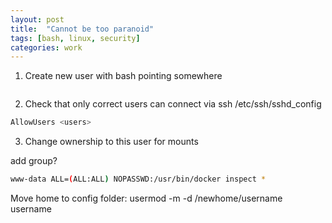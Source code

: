 ```yaml
---
layout: post
title:  "Cannot be too paranoid"
tags: [bash, linux, security]
categories: work
---
```


1) Create new user with bash pointing somewhere
```bash

```

2) Check that only correct users can connect via ssh
/etc/ssh/sshd_config
```bash
AllowUsers <users>
```

3) Change ownership to this user for mounts


add group?
```bash
www-data ALL=(ALL:ALL) NOPASSWD:/usr/bin/docker inspect *
```


Move home to config folder:
usermod -m -d /newhome/username username


